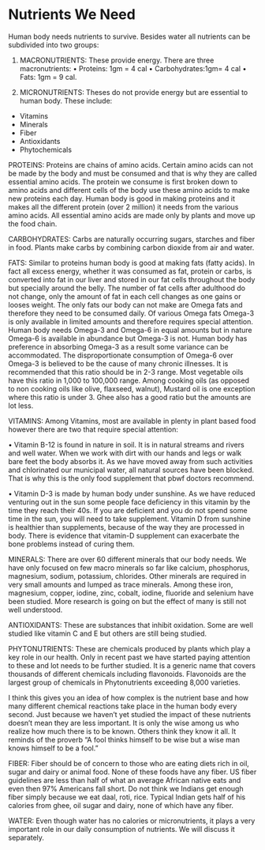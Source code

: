 # Nutrients We Need

Human body needs nutrients to survive. Besides water all nutrients can be subdivided into two groups: 

1. MACRONUTRIENTS: These provide energy. There are three macronutrients:
• Proteins: 1gm = 4 cal
• Carbohydrates:1gm= 4 cal
• Fats: 1gm = 9 cal.

2. MICRONUTRIENTS: Theses do not provide energy but are essential  to human body. These include:
- Vitamins
- Minerals
- Fiber
- Antioxidants
- Phytochemicals

PROTEINS: 
Proteins are chains of amino acids. Certain amino acids can not be made by the body and must be consumed and that is why they are called essential amino acids. The protein we consume is first broken down to amino acids and different cells of the body use these amino acids to make new proteins each day. Human body is good in making proteins and it makes all the different protein (over 2 million) it needs from the various amino acids. All essential amino acids are made only by plants and move up the food chain. 

CARBOHYDRATES:
Carbs are naturally occurring sugars, starches and fiber in food. Plants make carbs by combining carbon dioxide from air and water. 

FATS:
Similar to proteins human body is good at making fats (fatty acids). In fact all excess energy, whether it was consumed as fat, protein or carbs, is converted into fat in our liver and stored in our fat cells throughout the body but specially around the belly. The number of fat cells after adulthood do not change, only the amount of fat in each cell changes as one gains or looses weight. The only fats our body can not make are Omega fats and therefore they need to be consumed daily. Of various Omega fats Omega-3 is only available in limited amounts and therefore requires special attention. Human body needs Omega-3 and Omega-6 in equal amounts but in nature Omega-6 is available in abundance but Omega-3 is not. Human body has preference in absorbing Omega-3 as a result some variance can be accommodated. The disproportionate consumption of Omega-6 over Omega-3 is believed to be the cause of many  chronic illnesses. It is recommended that this ratio should be in 2-3 range. Most vegetable oils have this ratio in 1,000 to 100,000 range. Among cooking oils (as opposed to non cooking oils like olive, flaxseed, walnut), Mustard oil is one exception where this ratio is under 3. Ghee also has a good ratio but the amounts are lot less. 

VITAMINS:
Among Vitamins, most are available in plenty in plant based food however there are two that require special attention:

• Vitamin B-12 is found in nature in soil. It is in natural streams and rivers and well water. When  we work with dirt with our hands and legs or walk bare feet the body absorbs it. As we have moved away from such activities and chlorinated our municipal water, all natural sources have been blocked. That is why this is the only food supplement that pbwf doctors recommend. 

• Vitamin D-3 is made by human body under sunshine. As we have reduced venturing out in the sun some people face deficiency in this vitamin by the time they reach their 40s. If you are deficient and you do not spend some time in the sun, you will need to take supplement. Vitamin D from sunshine is healthier than supplements, because of the way they are processed in body.
There is evidence that vitamin-D supplement can exacerbate the bone problems instead of curing them.

MINERALS:
There are over 60 different minerals that our body needs. We have only focused on few macro minerals so far like calcium, phosphorus, magnesium, sodium, potassium, chlorides. Other minerals are required in very small amounts and lumped as trace minerals. Among these iron, magnesium, copper, iodine, zinc, cobalt, iodine, fluoride and selenium have been studied. More research is going on but the effect of many is still not well understood. 

ANTIOXIDANTS: 
These are substances that inhibit oxidation. Some are well studied like vitamin C and E but others are still being studied. 

PHYTONUTRIENTS:
These are chemicals produced by plants which play a key role in our health. Only in recent past we have started paying attention to these and lot needs to be further studied. It is a generic name that covers thousands of different chemicals including flavonoids. Flavonoids are the largest group of chemicals in Phytonutrients exceeding 8,000 varieties. 

I think this gives you an idea of how complex is the nutrient base and how many different chemical reactions take place in the  human body every second. Just because we haven’t yet studied the impact of these nutrients doesn’t mean they are less important. It is only the wise among us who realize how much there is to be known. Others think they know it all. It reminds of the proverb
“A fool thinks himself to be wise but a wise man knows himself to be a fool.”

FIBER: 
Fiber should be of concern to those who are eating diets rich in oil, sugar and dairy or animal food. None of these foods have any fiber. US fiber guidelines are less than half of what an average African native eats and even then 97% Americans fall short. Do not think we Indians get enough fiber simply because we eat daal, roti, rice. Typical Indian gets half of his calories from ghee, oil sugar and dairy, none of which have any fiber. 

WATER:
Even though water has no calories or micronutrients, it plays a very important role in our daily consumption of nutrients. We will discuss it separately.